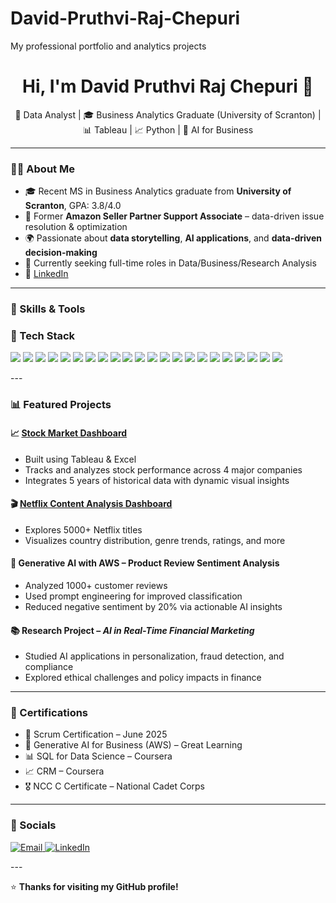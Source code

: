 # David-Pruthvi-Raj-Chepuri
My professional portfolio and analytics projects
<h1 align="center">Hi, I'm David Pruthvi Raj Chepuri 👋</h1>

<p align="center">
  🚀 Data Analyst | 🎓 Business Analytics Graduate (University of Scranton) | 📊 Tableau | 📈 Python | 🧠 AI for Business
</p>

---

### 👨‍💻 About Me

- 🎓 Recent MS in Business Analytics graduate from **University of Scranton**, GPA: 3.8/4.0  
- 💼 Former **Amazon Seller Partner Support Associate** – data-driven issue resolution & optimization  
- 🌍 Passionate about **data storytelling**, **AI applications**, and **data-driven decision-making**  
- 📍 Currently seeking full-time roles in Data/Business/Research Analysis  
- 🔗 [LinkedIn](https://www.linkedin.com/in/davidpruthvirajchepuri)

---

### 🔧 Skills & Tools

### 🧰 Tech Stack

<p align="left">
  <!-- Programming & Analytics -->
  <img src="https://img.shields.io/badge/SQL-316192?style=for-the-badge&logo=mysql&logoColor=white"/>
  <img src="https://img.shields.io/badge/Python-3776AB?style=for-the-badge&logo=python&logoColor=white"/>
  <img src="https://img.shields.io/badge/Excel-217346?style=for-the-badge&logo=microsoft-excel&logoColor=white"/>
  <img src="https://img.shields.io/badge/MATLAB-0076A8?style=for-the-badge&logo=mathworks&logoColor=white"/>
  <img src="https://img.shields.io/badge/Minitab-005B9F?style=for-the-badge&logo=data&logoColor=white"/>
  <img src="https://img.shields.io/badge/Rapid%20Miner-FDB515?style=for-the-badge&logo=data&logoColor=black"/>
  <img src="https://img.shields.io/badge/Crystal%20Ball-FF9900?style=for-the-badge&logo=oracle&logoColor=white"/>
  
  <!-- BI & Visualization -->
  <img src="https://img.shields.io/badge/Tableau-E97627?style=for-the-badge&logo=tableau&logoColor=white"/>
  <img src="https://img.shields.io/badge/Power%20BI-F2C811?style=for-the-badge&logo=powerbi&logoColor=black"/>

  <!-- Enterprise -->
  <img src="https://img.shields.io/badge/SAP-0FAAFF?style=for-the-badge&logo=sap&logoColor=white"/>
  
  <!-- Productivity -->
  <img src="https://img.shields.io/badge/Microsoft%20Excel-217346?style=for-the-badge&logo=microsoft-excel&logoColor=white"/>
  <img src="https://img.shields.io/badge/Microsoft%20Word-2B579A?style=for-the-badge&logo=microsoft-word&logoColor=white"/>
  <img src="https://img.shields.io/badge/PowerPoint-B7472A?style=for-the-badge&logo=microsoft-powerpoint&logoColor=white"/>

  <!-- Other -->
  <img src="https://img.shields.io/badge/Prompt%20Engineering-8E44AD?style=for-the-badge"/>
  <img src="https://img.shields.io/badge/Data%20Storytelling-16A085?style=for-the-badge"/>
  <img src="https://img.shields.io/badge/Data--Driven%20Decision%20Making-3498DB?style=for-the-badge"/>
  <img src="https://img.shields.io/badge/Data%20Analysis-1ABC9C?style=for-the-badge"/>
  <img src="https://img.shields.io/badge/Requirements%20Documentation-F39C12?style=for-the-badge"/>
  <img src="https://img.shields.io/badge/Analytical%20Skills-34495E?style=for-the-badge"/>
  <img src="https://img.shields.io/badge/Communication%20Skills-27AE60?style=for-the-badge"/>
  <img src="https://img.shields.io/badge/Facilitation%20Skills-9B59B6?style=for-the-badge"/>
  <img src="https://img.shields.io/badge/Planning%20&%20Coordination-2ECC71?style=for-the-badge"/>
</p>
---

### 📊 Featured Projects

#### 📈 [Stock Market Dashboard](https://public.tableau.com/app/profile/david.pruthvi.raj.chepuri/viz/StockMarketDashboard_17336910730180/Dashboard1#2)  
- Built using Tableau & Excel  
- Tracks and analyzes stock performance across 4 major companies  
- Integrates 5 years of historical data with dynamic visual insights  

#### 🎬 [Netflix Content Analysis Dashboard](https://public.tableau.com/app/profile/david.pruthvi.raj.chepuri/viz/C_DavidPruthviRaj_Netflix_Dashboard/Dashboard1#1)  
- Explores 5000+ Netflix titles  
- Visualizes country distribution, genre trends, ratings, and more  

#### 🤖 Generative AI with AWS – Product Review Sentiment Analysis  
- Analyzed 1000+ customer reviews  
- Used prompt engineering for improved classification  
- Reduced negative sentiment by 20% via actionable AI insights  

#### 📚 Research Project – *AI in Real-Time Financial Marketing*  
- Studied AI applications in personalization, fraud detection, and compliance  
- Explored ethical challenges and policy impacts in finance  

---

### 📜 Certifications

- 🎯 Scrum Certification – June 2025  
- 🧠 Generative AI for Business (AWS) – Great Learning  
- 📊 SQL for Data Science – Coursera  
- 📈 CRM – Coursera  
- 🎖 NCC C Certificate – National Cadet Corps  

---

### 🔗 Socials

<p align="left">
  <a href="mailto:davidpruthvi2406@gmail.com" target="_blank">
    <img src="https://img.shields.io/badge/Gmail-Email-red?style=for-the-badge&logo=gmail&logoColor=white" alt="Email">
  </a>
  <a href="https://www.linkedin.com/in/davidpruthvirajchepuri" target="_blank">
    <img src="https://img.shields.io/badge/LinkedIn-Connect-blue?style=for-the-badge&logo=linkedin&logoColor=white" alt="LinkedIn">
  </a>
</p>
---

⭐ **Thanks for visiting my GitHub profile!**
